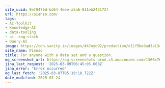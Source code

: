 ```yaml
---
site_uuid: 9ef0476d-bd64-4eee-a5a6-811eb243172f
url: https://pienso.com/
tags:
- AI-Toolkit
- Knowledge-AI
- data-tooling
- ai--rag-stack
- Query-AI
image: https://cdn.sanity.io/images/4k7oyo92/production/d11f5be9ad3a1341f5d339a550f62fd1a7b8d6df-1200x630.jpg?w=1200&h=630
site_name: Pienso
title: For anyone with a data set and a question.
og_screenshot_url: https://og-screenshots-prod.s3.amazonaws.com/1366x768/80/false/cdeb01bb45f070daa75683174126c2b01c710eb4335b3f3d02df30283a77d87d.jpeg
jina_last_request: '2025-03-09T06:45:05.668Z'
jina_error: "Error occurred"
og_last_fetch: '2025-03-07T05:19:18.722Z'
date_modified: 2025-03-24
---
```




